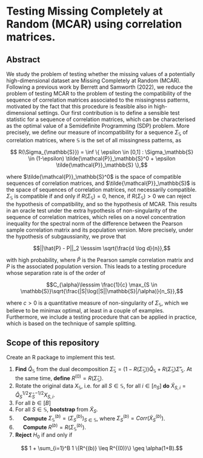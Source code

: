 # Testing Missing Completely at Random (MCAR) using correlation matrices. 
 ## Abstract
 We study the problem of testing whether the missing values of a potentially high-dimensional dataset are Missing Completely at Random (MCAR). Following a previous work by Berrett and Samworth (2022), we reduce the problem of testing MCAR to the problem of testing the compatibility of the sequence of correlation matrices associated to the missingness patterns, motivated by the fact that this procedure is feasible also in high-dimensional settings. Our first contribution is to define a sensible test statistic for a sequence of correlation matrices, which can be characterised as the optimal value of a Semidefinite Programming (SDP) problem. More precisely, we define our measure of incompatibility for a sequence $`\Sigma_{\mathbb{S}}`$ of correlation matrices, where $`\mathbb{S}`$ is the set of all missingness patterns, as 
```math
     R(\Sigma_{\mathbb{S}})  = \inf \{ \epsilon \in [0,1] : \Sigma_\mathbb{S} \in (1-\epsilon) \tilde{\mathcal{P}}_\mathbb{S}^0 + \epsilon \tilde{\mathcal{P}}_\mathbb{S} \},
```
where $`\tilde{\mathcal{P}}_\mathbb{S}^0`$ is the space of compatible sequences of correlation matrices, and $`\tilde{\mathcal{P}}_\mathbb{S}`$ is the space of sequences of correlation matrices, not necessarily compatible. $`\Sigma_{\mathbb{S}}`$ is compatible if and only if $`R(\Sigma_{\mathbb{S}}) = 0`$, hence, if $`R(\Sigma_{\mathbb{S}}) > 0`$ we can reject the hypothesis of compatibility, and so the hypothesis of MCAR. This results in an oracle test under the extra hypothesis of non-singularity of the sequence of correlation matrices, which relies on a novel concentration inequality for the spectral norm of the difference between the Pearson sample correlation matrix and its population version. More precisely, under the hypothesis of subgaussianity, we prove that 
```math
||\hat{P} - P||_2 \lesssim \sqrt{\frac{d \log d}{n}},
```
with high probability, where $\hat{P}$ is the Pearson sample correlation matrix and $P$ is the associated population version. This leads to a testing procedure whose separation rate is of the order of 
```math
C_{\alpha}\lesssim \frac{1}{c} \max_{S \in \mathbb{S}}\sqrt{\frac{|S|\log(|S||\mathbb{S}|/\alpha)}{n_S}},
```
where $`c > 0`$ is a quantitative measure of non-singularity of $`\Sigma_\mathbb{S}`$,
which we believe to be minimax optimal, at least in a couple of examples. Furthermore, we include a testing procedure that can be applied in practice, which is based on the technique of sample splitting. 

## Scope of this repository
Create an R package to implement this test. 


1. **Find** $`\hat{Q}_\mathbb{S}`$ from the dual decomposition $`\hat{\Sigma}_\mathbb{S} = (1-R(\hat{\Sigma}_\mathbb{S}))\hat{Q}_\mathbb{S} + R(\hat{\Sigma}_\mathbb{S})\hat{\Sigma}'_\mathbb{S}`$. At the same time, **define** $`R^{(0)} = R(\hat{\Sigma}_\mathbb{S})`$.
2. Rotate the original data $`X_\mathbb{S}`$, i.e. for all $`S \in \mathbb{S}`$, for all $`i \in [n_S]`$ **do** $`\tilde{X}_{S,i} = \hat{Q}_S^{1/2}\hat{\Sigma}_S^{-1/2}X_{S,i}`$.
3. For all $`b \in [B]`$
4.  For all $`S \in \mathbb{S}`$, **bootstrap** from $`\tilde{X}_S`$. 
5.  $`\quad`$ **Compute** $`\Sigma_\mathbb{S}^{(b)} = (\Sigma_S^{(b)})_{S \in \mathbb{S}}`$, where $`\Sigma_S^{(b)} = Corr(\tilde{X}_S^{(b)})`$.
6.  $`\quad`$ **Compute** $`R^{(b)} = R(\Sigma_\mathbb{S}^{(b)})`$.
7. **Reject** $`H_0`$ if and only if
```math
    1 + \sum_{i=1}^B 1 \{R^{(b)} \leq R^{(0)}\} \geq \alpha(1+B).
 ```

